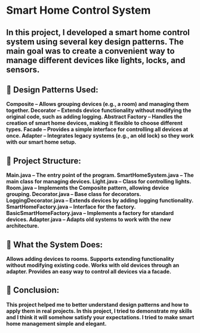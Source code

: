 # Smart Home Control System
## In this project, I developed a smart home control system using several key design patterns. The main goal was to create a convenient way to manage different devices like lights, locks, and sensors.



## 🔧 Design Patterns Used:
**Composite – Allows grouping devices (e.g., a room) and managing them together.
Decorator – Extends device functionality without modifying the original code, such as adding logging.
Abstract Factory – Handles the creation of smart home devices, making it flexible to choose different types.
Facade – Provides a simple interface for controlling all devices at once.
Adapter – Integrates legacy systems (e.g., an old lock) so they work with our smart home setup.**


## 📂 Project Structure:
**Main.java – The entry point of the program.
SmartHomeSystem.java – The main class for managing devices.
Light.java – Class for controlling lights.
Room.java – Implements the Composite pattern, allowing device grouping.
Decorator.java – Base class for decorators.
LoggingDecorator.java – Extends devices by adding logging functionality.
SmartHomeFactory.java – Interface for the factory.
BasicSmartHomeFactory.java – Implements a factory for standard devices.
Adapter.java – Adapts old systems to work with the new architecture.**


## 🎯 What the System Does:
**Allows adding devices to rooms.
Supports extending functionality without modifying existing code.
Works with old devices through an adapter.
Provides an easy way to control all devices via a facade.**

## 📝 Conclusion:
**This project helped me to better understand design patterns and how to apply them in real projects. In this project, I tried to demonstrate my skills and I think it will somehow satisfy your expectations. I tried to make smart home management simple and elegant.**
